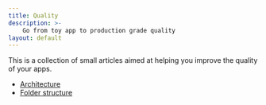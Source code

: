 ```yaml
---
title: Quality
description: >-
    Go from toy app to production grade quality
layout: default
---
```


This is a collection of small articles aimed at helping you improve the quality
of your apps.

- [Architecture](architecture)
- [Folder structure](folder-structure)